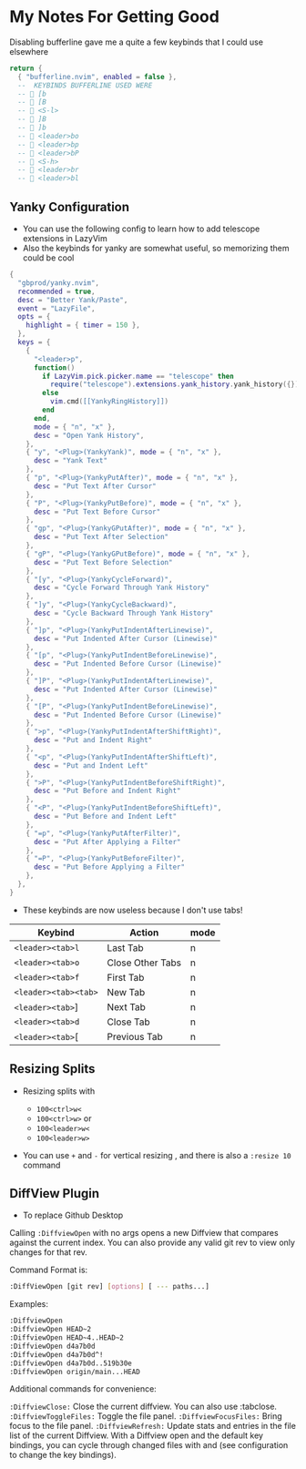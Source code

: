 
# My Notes For Getting Good

Disabling bufferline gave me a quite a few keybinds that I could use elsewhere

```lua
return {
  { "bufferline.nvim", enabled = false },
  --  KEYBINDS BUFFERLINE USED WERE
  --  [b 
  --  [B 
  --  <S-l> 
  --  ]B 
  --  ]b 
  --  <leader>bo 
  --  <leader>bp 
  --  <leader>bP 
  --  <S-h> 
  --  <leader>br 
  --  <leader>bl
```

## Yanky Configuration

- You can use the following config to learn how to add telescope extensions in LazyVim
- Also the keybinds for yanky are somewhat useful, so memorizing them could be cool

```lua
{
  "gbprod/yanky.nvim",
  recommended = true,
  desc = "Better Yank/Paste",
  event = "LazyFile",
  opts = {
    highlight = { timer = 150 },
  },
  keys = {
    {
      "<leader>p",
      function()
        if LazyVim.pick.picker.name == "telescope" then
          require("telescope").extensions.yank_history.yank_history({})
        else
          vim.cmd([[YankyRingHistory]])
        end
      end,
      mode = { "n", "x" },
      desc = "Open Yank History",
    },
    { "y", "<Plug>(YankyYank)", mode = { "n", "x" },
      desc = "Yank Text" 
    },
    { "p", "<Plug>(YankyPutAfter)", mode = { "n", "x" },
      desc = "Put Text After Cursor" 
    },
    { "P", "<Plug>(YankyPutBefore)", mode = { "n", "x" },
      desc = "Put Text Before Cursor" 
    },
    { "gp", "<Plug>(YankyGPutAfter)", mode = { "n", "x" },
      desc = "Put Text After Selection" 
    },
    { "gP", "<Plug>(YankyGPutBefore)", mode = { "n", "x" },
      desc = "Put Text Before Selection" 
    },
    { "[y", "<Plug>(YankyCycleForward)",
      desc = "Cycle Forward Through Yank History" 
    },
    { "]y", "<Plug>(YankyCycleBackward)",
      desc = "Cycle Backward Through Yank History" 
    },
    { "]p", "<Plug>(YankyPutIndentAfterLinewise)",
      desc = "Put Indented After Cursor (Linewise)" 
    },
    { "[p", "<Plug>(YankyPutIndentBeforeLinewise)",
      desc = "Put Indented Before Cursor (Linewise)" 
    },
    { "]P", "<Plug>(YankyPutIndentAfterLinewise)",
      desc = "Put Indented After Cursor (Linewise)" 
    },
    { "[P", "<Plug>(YankyPutIndentBeforeLinewise)",
      desc = "Put Indented Before Cursor (Linewise)" 
    },
    { ">p", "<Plug>(YankyPutIndentAfterShiftRight)",
      desc = "Put and Indent Right" 
    },
    { "<p", "<Plug>(YankyPutIndentAfterShiftLeft)",
      desc = "Put and Indent Left" 
    },
    { ">P", "<Plug>(YankyPutIndentBeforeShiftRight)",
      desc = "Put Before and Indent Right" 
    },
    { "<P", "<Plug>(YankyPutIndentBeforeShiftLeft)",
      desc = "Put Before and Indent Left" 
    },
    { "=p", "<Plug>(YankyPutAfterFilter)",
      desc = "Put After Applying a Filter" 
    },
    { "=P", "<Plug>(YankyPutBeforeFilter)",
      desc = "Put Before Applying a Filter" 
    },
  },
}


```

- These keybinds are now useless because I don't use tabs!

| Keybind             | Action           | mode |
| -----------------   | ---------------- | -----|
| `<leader><tab>l`    | Last Tab         | n    |
| `<leader><tab>o`    | Close Other Tabs | n    |
| `<leader><tab>f`    | First Tab        | n    |
| `<leader><tab><tab>`| New Tab          | n    |
| `<leader><tab>`]    | Next Tab         | n    |
| `<leader><tab>d`    | Close Tab        | n    |
| `<leader><tab>`[    | Previous Tab     | n    |

## Resizing Splits

- Resizing splits with
  - `100<ctrl>w<`
  - `100<ctrl>w>`
  or
  - `100<leader>w<`
  - `100<leader>w>`

- You can use `+` and `-` for vertical resizing , and there is also a
  `:resize 10` command

## DiffView Plugin

- To replace Github Desktop

Calling `:DiffviewOpen` with no args opens a new Diffview that compares against the current index. You can also provide any valid git rev to view only changes for that rev.

Command Format is:

```sh
:DiffViewOpen [git rev] [options] [ --- paths...]

```

Examples:

```sh
:DiffviewOpen
:DiffviewOpen HEAD~2
:DiffviewOpen HEAD~4..HEAD~2
:DiffviewOpen d4a7b0d
:DiffviewOpen d4a7b0d^!
:DiffviewOpen d4a7b0d..519b30e
:DiffviewOpen origin/main...HEAD
```

Additional commands for convenience:

`:DiffviewClose:` Close the current diffview. You can also use :tabclose.
`:DiffviewToggleFiles:` Toggle the file panel.
`:DiffviewFocusFiles:` Bring focus to the file panel.
`:DiffviewRefresh:` Update stats and entries in the file list of the current Diffview.
With a Diffview open and the default key bindings, you can cycle through changed files with <tab> and <s-tab> (see configuration to change the key bindings).
